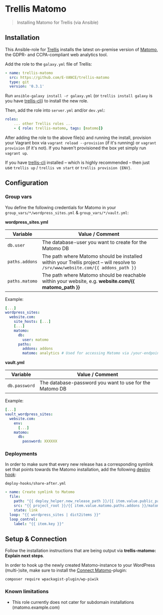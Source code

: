 # Trellis Matomo

> Installing Matomo for Trellis (via Ansible)

## Installation

This Ansible-role for [Trellis](https://roots.io/trellis) installs the latest on-premise version of [Matomo](https://matomo.org/), the GDPR- and CCPA-compliant web analytics tool.

Add the role to the `galaxy.yml` file of Trellis:

```yaml
- name: trellis-matomo
  src: https://github.com/E-VANCE/trellis-matomo
  type: git
  version: '0.3.1'
```

Run `ansible-galaxy install -r galaxy.yml` (or `trellis install galaxy` is you have [trellis-cli](https://github.com/roots/trellis-cli)) to install the new role.

Then, add the role into `server.yml` and/or `dev.yml`:

```yaml
roles:
    ... other Trellis roles ...
    - { role: trellis-matomo, tags: [matomo]}
```

After adding the role to the above file(s) and running the install, provision your Vagrant box via `vagrant reload --provision` (if it's running) or `vagrant provision` (if it's not). If you haven't provisioned the box yet simply run `vagrant up`.

If you have [trellis-cli](https://github.com/roots/trellis-cli) installed – which is highly recommended – then just use `trellis up` / `trellis vm start` or  `trellis provision {ENV}`.

## Configuration

### Group vars

You define the following credentials for Matomo in your `group_vars/*/wordpress_sites.yml` & `group_vars/*/vault.yml`:

**wordpress_sites.yml**

Variable | Value / Comment
--- | ---
`db.user` | The database-user you want to create for the Matomo DB
`paths.addons` | The path where Matomo should be installed within your Trellis project – will resolve to `/srv/www/website.com/{{ addons_path }}`
`paths.matomo` | The path where Matomo should be reachable within your website, e.g. **website.com/{{ matomo_path }}**

Example:

```yaml
[...]
wordpress_sites:
  website.com:
    site_hosts: [...]
    [...]
    matomo:
      db:
        user: matomo
      paths:
        addons: addons
        matomo: analytics # Used for accessing Matomo via /your-endpoint
```

**vault.yml**

Variable | Value / Comment
--- | ---
`db.password` | The database-password you want to use for the Matomo DB

Example:

```yaml
[...]
vault_wordpress_sites:
  website.com:
    env:
      [...]
    matomo:
      db:
        password: XXXXXX
```

### Deployments

In order to make sure that every new release has a corresponding symlink set that points towards the Matomo installation, add the following [deploy hook](https://roots.io/trellis/docs/deployments/#hooks):

`deploy-hooks/share-after.yml`

```yaml
- name: Create symlink to Matomo
  file:
    path: "{{ deploy_helper.new_release_path }}/{{ item.value.public_path | default('web') }}/{{ item.value.matomo.paths.matomo }}"
    src: "{{ project_root }}/{{ item.value.matomo.paths.addons }}/matomo"
    state: link
  loop: "{{ wordpress_sites | dict2items }}"
  loop_control:
    label: "{{ item.key }}"
```

## Setup & Connection

Follow the installation instructions that are being output via **trellis-matomo: Explain next steps**.

In order to hook up the newly created Matomo-instance to your WordPress (multi-)site, make sure to install the [Connect Matomo](https://wordpress.org/plugins/wp-piwik/)-plugin:

`composer require wpackagist-plugin/wp-piwik`

### Known limitations

- This role currently does not cater for subdomain installations (matomo.example.com)
